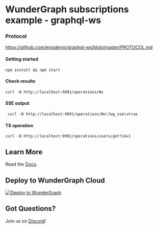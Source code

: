 # WunderGraph subscriptions example - graphql-ws

### Protocol

https://github.com/enisdenjo/graphql-ws/blob/master/PROTOCOL.md

#### Getting started

```shell
npm install && npm start
```

#### Check results

```shell
curl -N http://localhost:9991/operations/Ws
```

#### SSE output

```shell
 curl -N http://localhost:9991/operations/Ws\?wg_sse\=true
```

#### TS operation

```shell
curl -N http://localhost:9991/operations/users/get?id=1
```

## Learn More

Read the [Docs](https://wundergraph.com/docs).

## Deploy to WunderGraph Cloud

[![Deploy to WunderGraph](https://wundergraph.com/button)](https://cloud.wundergraph.com/new/clone?templateName=graphql-ws-subscriptions)

## Got Questions?

Join us on [Discord](https://wundergraph.com/discord)!
